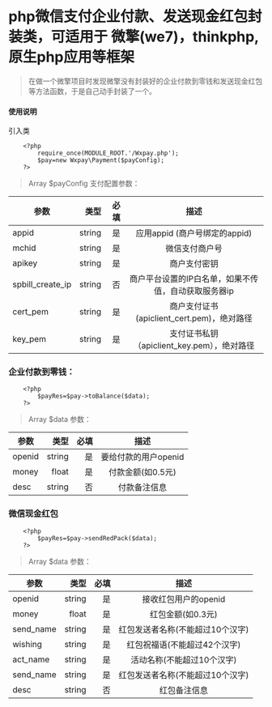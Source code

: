 # php微信支付企业付款、发送现金红包封装类，可适用于 微擎(we7)，thinkphp,原生php应用等框架


> 在做一个微擎项目时发现微擎没有封装好的企业付款到零钱和发送现金红包等方法函数，于是自己动手封装了一个。


#### 使用说明

引入类
```
    <?php
        require_once(MODULE_ROOT.'/Wxpay.php');
        $pay=new Wxpay\Payment($payConfig);
    ?>
```

> Array $payConfig 支付配置参数：

| 参数        | 类型   |必填|  描述  |
| --------   | -----:  |-----: | :----:  |
|appid|string|是|应用appid (商户号绑定的appid)|
|mchid|string|是|微信支付商户号|
|apikey|string|是|商户支付密钥|
|spbill_create_ip|string|否|商户平台设置的IP白名单，如果不传值，自动获取服务器ip  |
|cert_pem|string|是|商户支付证书(apiclient_cert.pem)，绝对路径|
|key_pem|string|是|支付证书私钥（apiclient_key.pem），绝对路径|

### 企业付款到零钱：
```
    <?php
        $payRes=$pay->toBalance($data);
    ?>
```
> Array $data 参数：

| 参数        | 类型   |必填|  描述  |
| --------   | -----:  |-----: | :----:  |
|openid|string|是|要给付款的用户openid|
|money|float|是|付款金额(如0.5元)|
|desc|string|否|付款备注信息|

### 微信现金红包
```
    <?php
        $payRes=$pay->sendRedPack($data);
    ?>
```

> Array $data 参数：

| 参数        | 类型   |必填|  描述  |
| --------   | -----:  |-----: | :----:  |
|openid|string|是|接收红包用户的openid|
|money|float|是|红包金额(如0.3元)|
|send_name|string|是|红包发送者名称(不能超过10个汉字)|
|wishing|string|是|红包祝福语(不能超过42个汉字)|
|act_name|string|是|活动名称(不能超过10个汉字)|
|send_name|string|是|红包发送者名称(不能超过10个汉字)|
|desc|string|否|红包备注信息|

